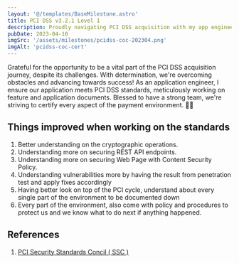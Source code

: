 ```yaml
---
layout: '@/templates/BaseMilestone.astro'
title: PCI DSS v3.2.1 Level 1
description: Proudly navigating PCI DSS acquisition with my app engineer role, ensuring full compliance in every payment aspect. 🥳💪
pubDate: 2023-04-10
imgSrc: '/assets/milestones/pcidss-coc-202304.png'
imgAlt: 'pcidss-coc-cert'
---
```


Grateful for the opportunity to be a vital part of the PCI DSS acquisition journey, despite its challenges. With determination, we're overcoming obstacles and advancing towards success! As an application engineer, I ensure our application meets PCI DSS standards, meticulously working on feature and application documents. Blessed to have a strong team, we're striving to certify every aspect of the payment environment. 🥳💪

## Things improved when working on the standards

1. Better understanding on the cryptographic operations.
2. Understanding more on securing REST API endpoints.
3. Understanding more on securing Web Page with Content Security Policy.
4. Understanding vulnerabilities more by having the result from penetration test and apply fixes accordingly
5. Having better look on top of the PCI cycle, understand about every single part of the environment to be documented down
6. Every part of the environment, also come with policy and procedures to protect us and we know what to do next if anything happened.

## References

1. <a target="_blank" href="https://www.pcisecuritystandards.org/">PCI Security Standards Concil ( SSC )</a>